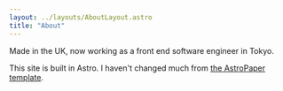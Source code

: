 ```yaml
---
layout: ../layouts/AboutLayout.astro
title: "About"
---
```


Made in the UK, now working as a front end software engineer in Tokyo.

This site is built in Astro. I haven't changed much from [the AstroPaper template](https://github.com/satnaing/astro-paper).
